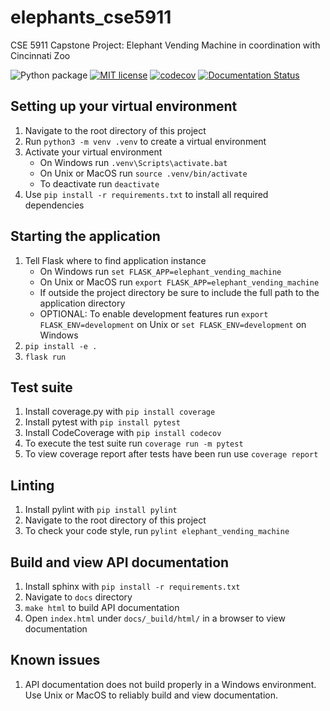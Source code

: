 # elephants_cse5911
CSE 5911 Capstone Project: Elephant Vending Machine in coordination with Cincinnati Zoo

![Python package](https://github.com/mknox1225/elephants_cse5911/workflows/Python%20package/badge.svg?branch=master)
[![MIT license](https://img.shields.io/badge/License-MIT-blue.svg)](https://lbesson.mit-license.org/)
[![codecov](https://codecov.io/gh/Kalafut-organization/elephants_cse5911/branch/master/graph/badge.svg)](https://codecov.io/gh/Kalafut-organization/elephants_cse5911)
[![Documentation Status](https://readthedocs.org/projects/pip/badge/?version=stable)](http://pip.pypa.io/en/stable/?badge=stable)


## Setting up your virtual environment
1. Navigate to the root directory of this project
1. Run `python3 -m venv .venv` to create a virtual environment
1. Activate your virtual environment
    * On Windows run `.venv\Scripts\activate.bat`
    * On Unix or MacOS run `source .venv/bin/activate`
    * To deactivate run `deactivate`
1. Use `pip install -r requirements.txt` to install all required dependencies

## Starting the application
1. Tell Flask where to find application instance
    * On Windows run `set FLASK_APP=elephant_vending_machine`
    * On Unix or MacOS run `export FLASK_APP=elephant_vending_machine`
    * If outside the project directory be sure to include the full path to the application directory
    * OPTIONAL: To enable development features run `export FLASK_ENV=development` on Unix or `set FLASK_ENV=development` on Windows
1. `pip install -e .`
1. `flask run`

## Test suite
1. Install coverage.py with `pip install coverage`
1. Install pytest with `pip install pytest`
1. Install CodeCoverage with `pip install codecov`
1. To execute the test suite run `coverage run -m pytest`
1. To view coverage report after tests have been run use `coverage report`

## Linting
1. Install pylint with `pip install pylint`
1. Navigate to the root directory of this project
1. To check your code style, run `pylint elephant_vending_machine`

## Build and view API documentation
1. Install sphinx with `pip install -r requirements.txt`
1. Navigate to `docs` directory
1. `make html` to build API documentation
1. Open `index.html` under `docs/_build/html/` in a browser to view documentation

## Known issues
1. API documentation does not build properly in a Windows environment. Use Unix or MacOS to reliably build and view documentation.
